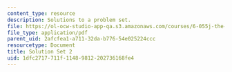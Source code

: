 ```yaml
---
content_type: resource
description: Solutions to a problem set.
file: https://ol-ocw-studio-app-qa.s3.amazonaws.com/courses/6-055j-the-art-of-approximation-in-science-and-engineering-spring-2008/1dfc2717711f11489812202736168fe4_sol02.pdf
file_type: application/pdf
parent_uid: 2afcfea1-a711-32da-b776-54e025224ccc
resourcetype: Document
title: Solution Set 2
uid: 1dfc2717-711f-1148-9812-202736168fe4
---
```

